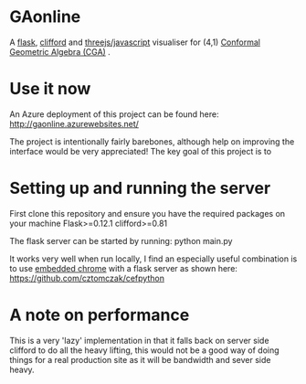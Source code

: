 # GAonline
A [flask](http://flask.pocoo.org/), [clifford](https://github.com/pygae/clifford) and [threejs/javascript](https://threejs.org/) visualiser for (4,1) [Conformal Geometric Algebra (CGA)](http://www2.montgomerycollege.edu/departments/planet/planet/Numerical_Relativity/GA-SIG/Conformal%20Geometry%20Papers/Cambridge/Covarient%20Approach%20to%20Geometry%20Using%20Geometric%20Algebra.pdf) .

# Use it now
An Azure deployment of this project can be found here:
http://gaonline.azurewebsites.net/

The project is intentionally fairly barebones, although help on improving the interface would be very appreciated!
The key goal of this project is to 

# Setting up and running the server
First clone this repository and ensure you have the required packages on your machine
Flask>=0.12.1
clifford>=0.81

The flask server can be started by running:
python main.py

It works very well when run locally, I find an especially useful combination is to use [embedded chrome](https://github.com/hugohadfield/cefFlask) with a flask server as shown here:
https://github.com/cztomczak/cefpython

# A note on performance
This is a very 'lazy' implementation in that it falls back on server side clifford to do all the heavy lifting, this would not be a good way of doing things for a real production site as it will be bandwidth and sever side heavy.
